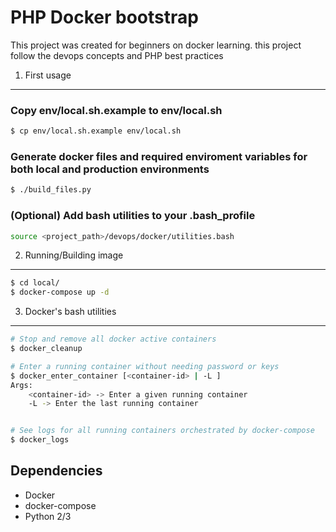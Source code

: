# PHP Docker bootstrap

This project was created for beginners on docker learning. this project follow the devops concepts and PHP best practices

1) First usage
---------------------------
### Copy env/local.sh.example to env/local.sh
```bash
$ cp env/local.sh.example env/local.sh
```

### Generate docker files and required enviroment variables for both local and production environments
```bash
$ ./build_files.py
```

### (Optional) Add bash utilities to your .bash_profile
```bash
source <project_path>/devops/docker/utilities.bash
```

2) Running/Building image
---------------------------
```bash
$ cd local/
$ docker-compose up -d
```

3) Docker's bash utilities
---------------------------
```bash
# Stop and remove all docker active containers
$ docker_cleanup

# Enter a running container without needing password or keys
$ docker_enter_container [<container-id> | -L ]
Args:
	<container-id> -> Enter a given running container
	-L -> Enter the last running container


# See logs for all running containers orchestrated by docker-compose
$ docker_logs

```

Dependencies
---------------------------
 * Docker
 * docker-compose
 * Python 2/3
